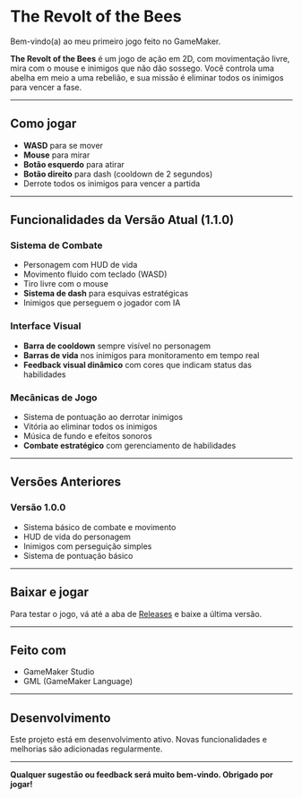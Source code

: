 # The Revolt of the Bees

Bem-vindo(a) ao meu primeiro jogo feito no GameMaker.

**The Revolt of the Bees** é um jogo de ação em 2D, com movimentação livre, mira com o mouse e inimigos que não dão sossego. Você controla uma abelha em meio a uma rebelião, e sua missão é eliminar todos os inimigos para vencer a fase.

---

## Como jogar

- **WASD** para se mover  
- **Mouse** para mirar  
- **Botão esquerdo** para atirar  
- **Botão direito** para dash (cooldown de 2 segundos)  
- Derrote todos os inimigos para vencer a partida

---

## Funcionalidades da Versão Atual (1.1.0)

### **Sistema de Combate**
- Personagem com HUD de vida  
- Movimento fluido com teclado (WASD)  
- Tiro livre com o mouse  
- **Sistema de dash** para esquivas estratégicas  
- Inimigos que perseguem o jogador com IA  

### **Interface Visual**
- **Barra de cooldown** sempre visível no personagem  
- **Barras de vida** nos inimigos para monitoramento em tempo real  
- **Feedback visual dinâmico** com cores que indicam status das habilidades  

### **Mecânicas de Jogo**
- Sistema de pontuação ao derrotar inimigos  
- Vitória ao eliminar todos os inimigos  
- Música de fundo e efeitos sonoros  
- **Combate estratégico** com gerenciamento de habilidades  

---

## Versões Anteriores

### Versão 1.0.0
- Sistema básico de combate e movimento
- HUD de vida do personagem
- Inimigos com perseguição simples
- Sistema de pontuação básico

---

## Baixar e jogar

Para testar o jogo, vá até a aba de [Releases](https://github.com/JonathasGameDev/the-revolt-of-the-bees/releases) e baixe a última versão.  

---

## Feito com

- GameMaker Studio  
- GML (GameMaker Language)

---

## Desenvolvimento

Este projeto está em desenvolvimento ativo. Novas funcionalidades e melhorias são adicionadas regularmente.

---

**Qualquer sugestão ou feedback será muito bem-vindo. Obrigado por jogar!**
